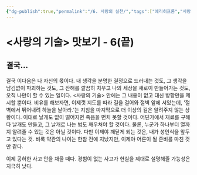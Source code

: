 ```yaml
---
{"dg-publish":true,"permalink":"/6. 사랑의 실천/","tags":["에리히프롬","사랑의기술","내멋대로맛보기"],"created":"2024-02-07T15:27:35.342+09:00","updated":"2024-02-13T22:10:23.561+09:00"}
---
```



# <사랑의 기술> 맛보기 - 6(끝)

## 결국...
결국 이다음은 나 자신의 몫이다. 내 생각을 분명한 결정으로 드러내는 것도, 그 생각을 남김없이 파괴하는 것도, 그 잔해를 깔끔히 치우고 나의 세상을 새로이 만들어가는 것도, 오직 나만이 할 수 있는 일이다. <사랑의 기술> 안에는 그 내용이 없고 대신 방향만을 제시할 뿐이다. 비유를 해보자면, 이제껏 지도를 따라 길을 걸어와 절벽 앞에 서있는데, '절벽에서 뛰어내려 하늘을 날아라.’는 지침을 마지막으로 더 이상의 길은 알려주지 않는 상황이다. 이대로 날개도 없이 떨어지면 죽음을 면치 못할 것이다. 어딘가에서 재료를 구해다 날개도 만들고, 그 날개로 나는 법도 깨우쳐야 할 것이다. 물론, 누군가 하나부터 열까지 알려줄 수 있는 것은 아닐 것이다. 다만 이제야 깨닫게 되는 것은, 내가 성인식을 앞두고 있다는 것. 비록 약관의 나이는 한참 전에 지났지만, 이제야 어른이 될 준비를 마친 것만 같다.

이제 공허한 사고 안을 채울 때다. 경험이 없는 사고가 현실을 제대로 설명해줄 가능성은 지극히 낮다.
